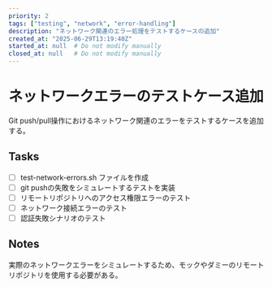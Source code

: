 ```yaml
---
priority: 2
tags: ["testing", "network", "error-handling"]
description: "ネットワーク関連のエラー処理をテストするケースの追加"
created_at: "2025-06-29T13:19:40Z"
started_at: null  # Do not modify manually
closed_at: null   # Do not modify manually
---
```


# ネットワークエラーのテストケース追加

Git push/pull操作におけるネットワーク関連のエラーをテストするケースを追加する。

## Tasks
- [ ] test-network-errors.sh ファイルを作成
- [ ] git pushの失敗をシミュレートするテストを実装
- [ ] リモートリポジトリへのアクセス権限エラーのテスト
- [ ] ネットワーク接続エラーのテスト
- [ ] 認証失敗シナリオのテスト

## Notes
実際のネットワークエラーをシミュレートするため、モックやダミーのリモートリポジトリを使用する必要がある。

